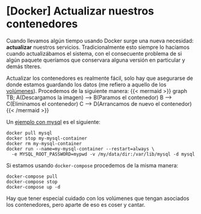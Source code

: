 # [Docker] Actualizar nuestros contenedores



Cuando llevamos algún tiempo usando Docker surge una nueva necesidad: **actualizar** nuestros servicios. Tradicionalmente esto siempre lo hacíamos cuando actualizábamos el sistema, con el consecuente problema de si algún paquete queríamos que conservara alguna versión en particular y demás títeres. 

Actualizar los contenedores es realmente fácil, solo hay que asegurarse de donde estamos guardando los datos (me refiero a aquello de los [volúmenes](https://docs.docker.com/storage/volumes/)). Procedemos de la siguiente manera:
{{< mermaid >}}
graph TB;
  A(Descargamos la imagen) --> B(Paramos el contenedor)
  B --> C(Eliminamos el contenedor)
  C --> D(Arrancamos de nuevo el contenedor)
{{< /mermaid >}}


Un [ejemplo con mysql](https://stackoverflow.com/questions/26734402/how-to-upgrade-docker-container-after-its-image-changed#26833005) es el siguiente:
```shell
docker pull mysql
docker stop my-mysql-container
docker rm my-mysql-container
docker run --name=my-mysql-container --restart=always \
  -e MYSQL_ROOT_PASSWORD=mypwd -v /my/data/dir:/var/lib/mysql -d mysql
```

Si estamos usando `docker-compose` procedemos de la misma manera:
```shell
docker-compose pull
docker-compose stop
docker-compose up -d
```

Hay que tener especial cuidado con los volúmenes que tengan asociados los contenedores, pero aparte de eso es coser y cantar.

